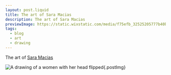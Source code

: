 ```yaml
---
layout: post.liquid
title: The art of Sara Macias
description: The art of Sara Macias
previewImage: https://static.wixstatic.com/media/f75efb_32525205777b40bf8809a2537a6f0de5~mv2.jpg/v1/fit/w_1661,h_587,q_90/f75efb_32525205777b40bf8809a2537a6f0de5~mv2.jpg
tags:
  - blog
  - art
  - drawing
---
```


The art of [Sara Macias](https://www.saramacias.com/home)

![A drawing of a women with her head flipped](https://static.wixstatic.com/media/f75efb_32525205777b40bf8809a2537a6f0de5~mv2.jpg/v1/fit/w_1661,h_587,q_90/f75efb_32525205777b40bf8809a2537a6f0de5~mv2.jpg){.postImg}
